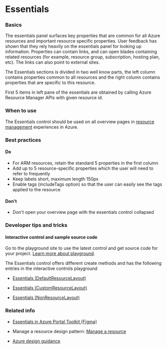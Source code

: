 ﻿# Essentials

 
<a name="basics"></a>
### Basics
The essentials panel surfaces key properties that are common for all Azure resources and important resource specific properties. User feedback has shown that they rely heavily on the essentials panel for looking up information. Properties can contain links, and can open blades containing related resources (for example, resource group, subscription, hosting plan, etc). The links can also point to external sites.

The Essentials sections is divided in two well know parts, the left column contains properties common to all resources and the right column contains properties that are specific to this resource.

First 5 items in left pane of the essentials are obtained by calling Azure Resource Manager APIs with given resource id.



<!-- TODO get an IMAGE to embed here -->

<!-- TODO get an SAMPLE CODE to embed here -->

 
<a name="when-to-use"></a>
### When to use
The Essentials control should be used on all overview pages in [resource management]((http://aka.ms/portalfx/design)patterns/resourcemanage) experiences in Azure.


 
<a name="best-practices"></a>
### Best practices

<a name="best-practices-do"></a>
#### Do

* For ARM resources, retain the standard 5 properties in the first column
* Add up to 5 resource-specific properties which the user will need to refer to frequently
* Keep labels short, maximum length 150px
* Enable tags (includeTags option) so that the user can easily see the tags applied to the resource


<a name="best-practices-don-t"></a>
#### Don&#39;t

* Don't open your overview page with the essentials control collapsed



 
<a name="developer-tips-and-tricks"></a>
### Developer tips and tricks



<a name="developer-tips-and-tricks-interactive-control-and-sample-source-code"></a>
#### Interactive control and sample source code
Go to the playground site to use the latest control and get source code for your project.  [Learn more about playground](./top-extensions-controls-playground.md).

The Essentials control offers different create methods and has the following entries in the interactive controls playground

*  <a href="https://ms.portal.azure.com/?Microsoft_Azure_Playground=true#blade/Microsoft_Azure_Playground/ControlsIndexBlade/Essentials_createDefaultResourceLayout_Playground" target="_blank">Essentials (DefaultResourceLayout)</a>

*  <a href="https://ms.portal.azure.com/?Microsoft_Azure_Playground=true#blade/Microsoft_Azure_Playground/ControlsIndexBlade/Essentials_createCustomResourceLayout_Playground" target="_blank">Essentials (CustomResourceLayout)</a>

*  <a href="https://ms.portal.azure.com/?Microsoft_Azure_Playground=true#blade/Microsoft_Azure_Playground/ControlsIndexBlade/Essentials_createNonResourceLayout_Playground" target="_blank">Essentials (NonResourceLayout)</a>

 


 
<a name="related-info"></a>
### Related info

* <a href="https://www.figma.com/file/Bwn8rmUOYtnPRwA3JoQTBn/Azure-Portal-Toolkit?node-id=3410%3A7668" target="_blank">Essentials in Azure Portal Toolkit (Figma)</a>

* Manage a resource design pattern: [Manage a resource]((http://aka.ms/portalfx/design)patterns/resourcemanage)

* [Azure design guidance](http://aka.ms/portalfx/design)


